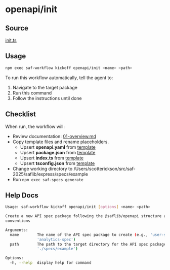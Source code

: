 # openapi/init

## Source

[init.ts](https://github.com/sderickson/saflib/blob/main/openapi/workflows/init.ts)

## Usage

```bash
npm exec saf-workflow kickoff openapi/init <name> <path>
```

To run this workflow automatically, tell the agent to:

1. Navigate to the target package
2. Run this command
3. Follow the instructions until done

## Checklist

When run, the workflow will:

- Review documentation: [01-overview.md](https://github.com/sderickson/saflib/blob/main/openapi/docs/01-overview.md)
- Copy template files and rename placeholders.
  - Upsert **openapi.yaml** from [template](https://github.com/sderickson/saflib/blob/main/openapi/workflows/templates/openapi.yaml)
  - Upsert **package.json** from [template](https://github.com/sderickson/saflib/blob/main/openapi/workflows/templates/package.json)
  - Upsert **index.ts** from [template](https://github.com/sderickson/saflib/blob/main/openapi/workflows/templates/index.ts)
  - Upsert **tsconfig.json** from [template](https://github.com/sderickson/saflib/blob/main/openapi/workflows/templates/tsconfig.json)
- Change working directory to /Users/scotterickson/src/saf-2025/saflib/express/specs/example
- Run `npm exec saf-specs generate`

## Help Docs

```bash
Usage: saf-workflow kickoff openapi/init [options] <name> <path>

Create a new API spec package following the @saflib/openapi structure and
conventions

Arguments:
  name        The name of the API spec package to create (e.g., 'user-spec' or
              'analytics-spec')
  path        The path to the target directory for the API spec package (e.g.,
              './specs/example')

Options:
  -h, --help  display help for command

```
